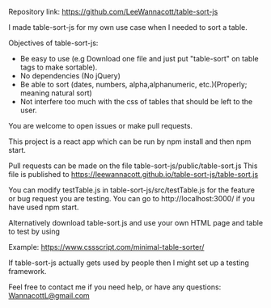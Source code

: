 Repository link: https://github.com/LeeWannacott/table-sort-js

I made table-sort-js for my own use case when I needed to sort a table.

Objectives of table-sort-js:
* Be easy to use (e.g Download one file and just put "table-sort" on table tags to make sortable).
* No dependencies (No jQuery)
* Be able to sort (dates, numbers, alpha,alphanumeric, etc.)(Properly; meaning natural sort)
* Not interfere too much with the css of tables that should be left to the user.

You are welcome to open issues or make pull requests.

This project is a react app which can be run by npm install and then npm start.

Pull requests can be made on the file table-sort-js/public/table-sort.js
This file is published to https://leewannacott.github.io/table-sort-js/table-sort.js

You can modify testTable.js in table-sort-js/src/testTable.js for the feature or
bug request you are testing. You can go to http://localhost:3000/ if you have used npm start. 

Alternatively download table-sort.js and use your
own HTML page and table to test by using <script src="table-sort-js"></script>

Example: https://www.cssscript.com/minimal-table-sorter/

If table-sort-js actually gets used by people then I might set up a testing framework.

Feel free to contact me if you need help, or have any questions:
WannacottL@gmail.com 
